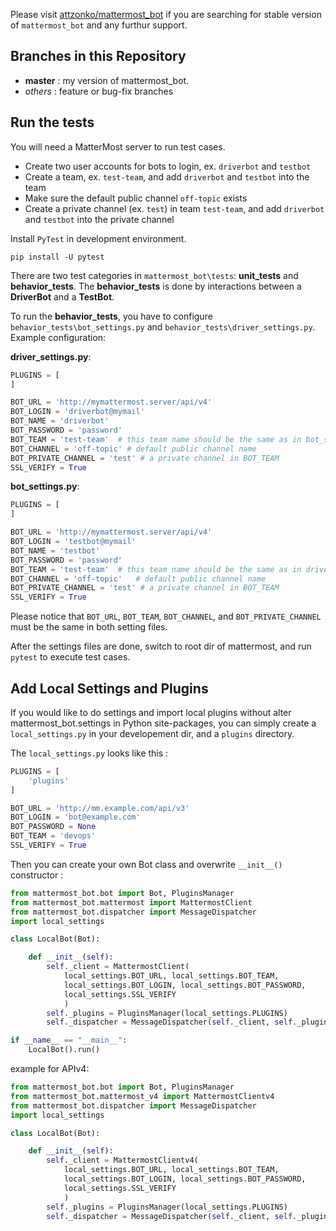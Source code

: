 Please visit [attzonko/mattermost_bot](https://github.com/attzonko/mattermost_bot) if you are searching for stable version of `mattermost_bot` and any furthur support.

## Branches in this Repository

 * **master** : my version of mattermost_bot.
 * *others* : feature or bug-fix branches

## Run the tests

You will need a MatterMost server to run test cases. 

 * Create two user accounts for bots to login, ex. `driverbot` and `testbot`
 * Create a team, ex. `test-team`, and add `driverbot` and `testbot` into the team
 * Make sure the default public channel `off-topic` exists
 * Create a private channel (ex. `test`) in team `test-team`, and add `driverbot` and `testbot` into the private channel

Install `PyTest` in development environment.

```
pip install -U pytest
```

There are two test categories in `mattermost_bot\tests`: __unit_tests__ and __behavior_tests__. The __behavior_tests__ is done by interactions between a __DriverBot__ and a __TestBot__.

To run the __behavior_tests__, you have to configure `behavior_tests\bot_settings.py` and `behavior_tests\driver_settings.py`. Example configuration:

__driver_settings.py__:
```python
PLUGINS = [
]

BOT_URL = 'http://mymattermost.server/api/v4'
BOT_LOGIN = 'driverbot@mymail'
BOT_NAME = 'driverbot'
BOT_PASSWORD = 'password'
BOT_TEAM = 'test-team'  # this team name should be the same as in bot_settings
BOT_CHANNEL = 'off-topic' # default public channel name
BOT_PRIVATE_CHANNEL = 'test' # a private channel in BOT_TEAM
SSL_VERIFY = True
```

__bot_settings.py__:
```python
PLUGINS = [
]

BOT_URL = 'http://mymattermost.server/api/v4'
BOT_LOGIN = 'testbot@mymail'
BOT_NAME = 'testbot'
BOT_PASSWORD = 'password'
BOT_TEAM = 'test-team'  # this team name should be the same as in driver_settings
BOT_CHANNEL = 'off-topic'   # default public channel name
BOT_PRIVATE_CHANNEL = 'test' # a private channel in BOT_TEAM
SSL_VERIFY = True
```

Please notice that `BOT_URL`, `BOT_TEAM`, `BOT_CHANNEL`, and `BOT_PRIVATE_CHANNEL` must be the same in both setting files.

After the settings files are done, switch to root dir of mattermost, and run `pytest` to execute test cases.


## Add Local Settings and Plugins

If you would like to do settings and import local plugins without alter mattermost_bot.settings in Python site-packages, you can simply create a `local_settings.py` in your developement dir, and a `plugins` directory.

The `local_settings.py` looks like this :

```python
PLUGINS = [
    'plugins'
]

BOT_URL = 'http://mm.example.com/api/v3'
BOT_LOGIN = 'bot@example.com'
BOT_PASSWORD = None
BOT_TEAM = 'devops'
SSL_VERIFY = True
```

Then you can create your own Bot class and overwrite `__init__()` constructor :

```python
from mattermost_bot.bot import Bot, PluginsManager
from mattermost_bot.mattermost import MattermostClient
from mattermost_bot.dispatcher import MessageDispatcher
import local_settings

class LocalBot(Bot):

    def __init__(self):
        self._client = MattermostClient(
            local_settings.BOT_URL, local_settings.BOT_TEAM,
            local_settings.BOT_LOGIN, local_settings.BOT_PASSWORD,
            local_settings.SSL_VERIFY
            )
        self._plugins = PluginsManager(local_settings.PLUGINS)
        self._dispatcher = MessageDispatcher(self._client, self._plugins)

if __name__ == "__main__":
    LocalBot().run()
```

example for APIv4:

```python
from mattermost_bot.bot import Bot, PluginsManager
from mattermost_bot.mattermost_v4 import MattermostClientv4
from mattermost_bot.dispatcher import MessageDispatcher
import local_settings

class LocalBot(Bot):

    def __init__(self):
        self._client = MattermostClientv4(
            local_settings.BOT_URL, local_settings.BOT_TEAM,
            local_settings.BOT_LOGIN, local_settings.BOT_PASSWORD,
            local_settings.SSL_VERIFY
            )
        self._plugins = PluginsManager(local_settings.PLUGINS)
        self._dispatcher = MessageDispatcher(self._client, self._plugins)
```